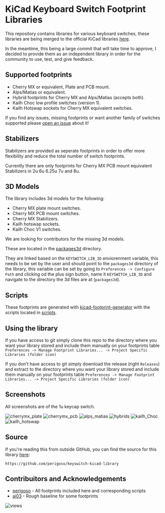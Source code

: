 # KiCad Keyboard Switch Footprint Libraries

This repository contains libraries for various keyboard switches, these libraries are being merged to the official KiCad libraries [here](https://github.com/KiCad/kicad-footprints/issues/2416).

In the meantime, this being a large commit that will take time to approve, I decided to provide them as an independent library in order for the community to use, test, and give feedback.

## Supported footprints

- Cherry MX or equivalent, Plate and PCB mount.
- Alps/Matias or equivalent.
- Hybrid footprints for Cherry MX and Alps/Matias (accepts both).
- Kailh Choc low profile switches (version 1).
- Kailh Hotswap sockets for Cherry MX equivalent switches.

If you find any issues, missing footprints or want another family of switches supported please [open an issue](https://github.com/perigoso/keyswitch-kicad-library/issues/new) about it!

## Stabilizers

Stabilizers are provided as seperate footprints in order to offer more flexibility and reduce the total number of switch footprints.

Currently there are only footprints for Cherry MX PCB mount equivalent Stabilizers in 2u 6u 6.25u 7u and 8u.

## 3D Models

The library includes 3d models for the following:

- Cherry MX plate mount switches.
- Cherry MX PCB mount switches.
- Cherry MX Stabilizers.
- Kailh hotswap sockets.
- Kailh Choc V1 switches.

We are looking for contributors for the missing 3d models.

These are located in the [packages3d](modules/packages3d/) directory.

They are linked based on the `KEYSWITCH_LIB_3D` enviorenment variable, this needs to be set by the user and should point to the `packages3d` directory of the library, this variable can be set by going to `Preferences -> Configure Path` and clicking od the plus sign button, name it `KEYSWITCH_LIB_3D` and navigate to the directory the 3d files are at (`packages3d`).

## Scripts

These footprints are generated with [kicad-footprint-generator](https://gitlab.com/kicad/libraries/kicad-footprint-generator.git) with the scripts located in [scripts](scripts/).

## Using the library

If you have access to git simply clone this repo to the directory where you want your library stored and include them manually on your footprints table `Preferences -> Manage Footprint Libraries... -> Project Specific Libraries (folder icon)` 

If you don't have access to git simply download the release (right `Releases`) and extract to the directory where you want your library stored and include them manually on your footprints table `Preferences -> Manage Footprint Libraries... -> Project Specific Libraries (folder icon)`

## Screenshots

All screenshots are of the 1u keycap switch.

![cherrymx_plate](https://user-images.githubusercontent.com/39195157/93152763-7811aa00-f6f7-11ea-83d1-0b2d516927cc.png)
![cherrymx_pcb](https://user-images.githubusercontent.com/39195157/93150026-f66a4e00-f6ef-11ea-809f-2e3a8dbe188a.png)
![alps_matias](https://user-images.githubusercontent.com/39195157/93150084-1c8fee00-f6f0-11ea-97b3-24e5e425479f.png)
![hybrids](https://user-images.githubusercontent.com/39195157/93150167-55c85e00-f6f0-11ea-9cce-6adc237570d0.png)
![kailh_Choc](https://user-images.githubusercontent.com/39195157/93150222-72649600-f6f0-11ea-8a22-b62f093f4c2d.png)
![kailh_hotswap](https://user-images.githubusercontent.com/39195157/93150276-8f996480-f6f0-11ea-9919-c952159f183f.png)

## Source

If you're reading this from outside GitHub, you can find the source for this library [here](https://github.com/perigoso/keyswitch-kicad-library):

`https://github.com/perigoso/keyswitch-kicad-library`

## Contribuitors and Acknowledgements

- [perigoso](https://github.com/perigoso) - All footprints included here and corresponding scripts
- [ai03](https://github.com/ai03-2725) - Rough baseline for some footprints

![views](https://views.whatilearened.today/views/github/perigoso/Switch_Keyboard.svg)
